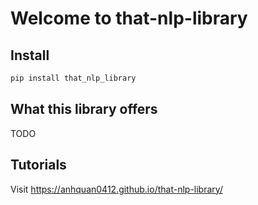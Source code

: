 # Welcome to that-nlp-library

<!-- WARNING: THIS FILE WAS AUTOGENERATED! DO NOT EDIT! -->

## Install

``` sh
pip install that_nlp_library
```

## What this library offers

TODO

## Tutorials

Visit <https://anhquan0412.github.io/that-nlp-library/>
